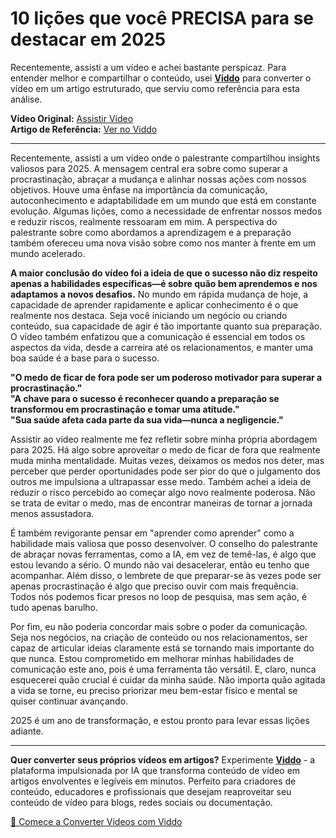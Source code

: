# 10 lições que você PRECISA para se destacar em 2025

Recentemente, assisti a um vídeo e achei bastante perspicaz. Para entender melhor e compartilhar o conteúdo, usei **[Viddo](https://viddo.pro/)** para converter o vídeo em um artigo estruturado, que serviu como referência para esta análise.

**Vídeo Original:** [Assistir Vídeo](https://www.youtube.com/watch?v=ztT8C75ijxU)  
**Artigo de Referência:** [Ver no Viddo](https://viddo.pro/zh/video-result/a459471b-721e-4aa0-b617-89b9b386e402)

---

Recentemente, assisti a um vídeo onde o palestrante compartilhou insights valiosos para 2025. A mensagem central era sobre como superar a procrastinação, abraçar a mudança e alinhar nossas ações com nossos objetivos. Houve uma ênfase na importância da comunicação, autoconhecimento e adaptabilidade em um mundo que está em constante evolução. Algumas lições, como a necessidade de enfrentar nossos medos e reduzir riscos, realmente ressoaram em mim. A perspectiva do palestrante sobre como abordamos a aprendizagem e a preparação também ofereceu uma nova visão sobre como nos manter à frente em um mundo acelerado.

**A maior conclusão do vídeo foi a ideia de que o sucesso não diz respeito apenas a habilidades específicas—é sobre quão bem aprendemos e nos adaptamos a novos desafios.** No mundo em rápida mudança de hoje, a capacidade de aprender rapidamente e aplicar conhecimento é o que realmente nos destaca. Seja você iniciando um negócio ou criando conteúdo, sua capacidade de agir é tão importante quanto sua preparação. O vídeo também enfatizou que a comunicação é essencial em todos os aspectos da vida, desde a carreira até os relacionamentos, e manter uma boa saúde é a base para o sucesso.

**"O medo de ficar de fora pode ser um poderoso motivador para superar a procrastinação."**  
**"A chave para o sucesso é reconhecer quando a preparação se transformou em procrastinação e tomar uma atitude."**  
**"Sua saúde afeta cada parte da sua vida—nunca a negligencie."**

Assistir ao vídeo realmente me fez refletir sobre minha própria abordagem para 2025. Há algo sobre aproveitar o medo de ficar de fora que realmente muda minha mentalidade. Muitas vezes, deixamos os medos nos deter, mas perceber que perder oportunidades pode ser pior do que o julgamento dos outros me impulsiona a ultrapassar esse medo. Também achei a ideia de reduzir o risco percebido ao começar algo novo realmente poderosa. Não se trata de evitar o medo, mas de encontrar maneiras de tornar a jornada menos assustadora.

É também revigorante pensar em "aprender como aprender" como a habilidade mais valiosa que posso desenvolver. O conselho do palestrante de abraçar novas ferramentas, como a IA, em vez de temê-las, é algo que estou levando a sério. O mundo não vai desacelerar, então eu tenho que acompanhar. Além disso, o lembrete de que preparar-se às vezes pode ser apenas procrastinação é algo que preciso ouvir com mais frequência. Todos nós podemos ficar presos no loop de pesquisa, mas sem ação, é tudo apenas barulho.

Por fim, eu não poderia concordar mais sobre o poder da comunicação. Seja nos negócios, na criação de conteúdo ou nos relacionamentos, ser capaz de articular ideias claramente está se tornando mais importante do que nunca. Estou comprometido em melhorar minhas habilidades de comunicação este ano, pois é uma ferramenta tão versátil. E, claro, nunca esquecerei quão crucial é cuidar da minha saúde. Não importa quão agitada a vida se torne, eu preciso priorizar meu bem-estar físico e mental se quiser continuar avançando.

2025 é um ano de transformação, e estou pronto para levar essas lições adiante.

---

**Quer converter seus próprios vídeos em artigos?** Experimente **[Viddo](https://viddo.pro/)** - a plataforma impulsionada por IA que transforma conteúdo de vídeo em artigos envolventes e legíveis em minutos. Perfeito para criadores de conteúdo, educadores e profissionais que desejam reaproveitar seu conteúdo de vídeo para blogs, redes sociais ou documentação.

[🚀 Comece a Converter Vídeos com Viddo](https://viddo.pro/)